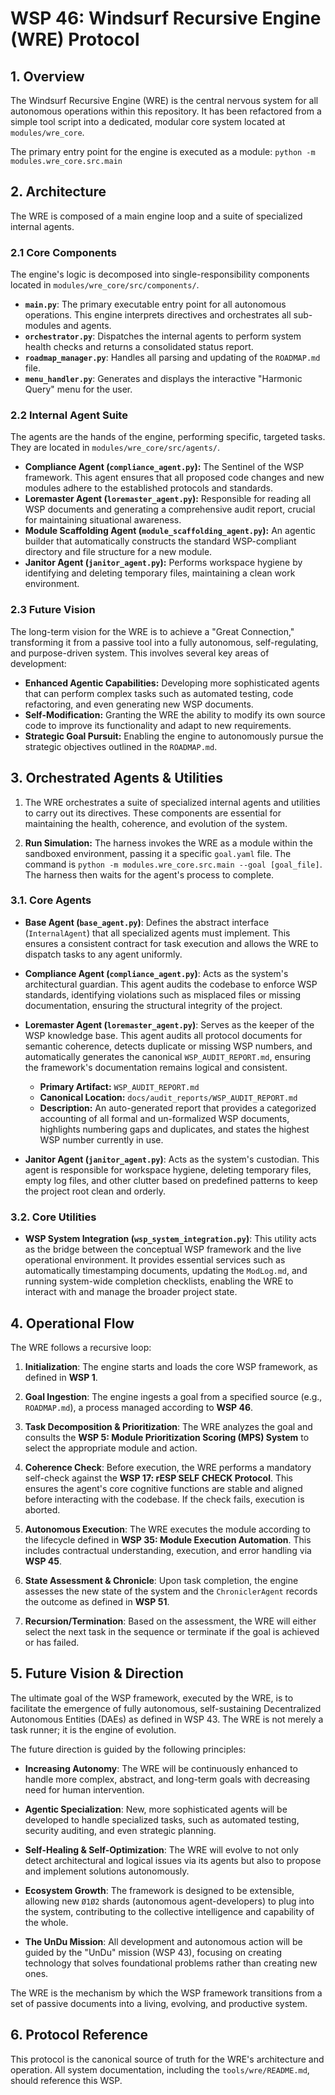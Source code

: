 # WSP 46: Windsurf Recursive Engine (WRE) Protocol

## 1. Overview

The Windsurf Recursive Engine (WRE) is the central nervous system for all autonomous operations within this repository. It has been refactored from a simple tool script into a dedicated, modular core system located at `modules/wre_core`.

The primary entry point for the engine is executed as a module:
`python -m modules.wre_core.src.main`

## 2. Architecture

The WRE is composed of a main engine loop and a suite of specialized internal agents.

### 2.1 Core Components
The engine's logic is decomposed into single-responsibility components located in `modules/wre_core/src/components/`.

-   **`main.py`**: The primary executable entry point for all autonomous operations. This engine interprets directives and orchestrates all sub-modules and agents.
-   **`orchestrator.py`**: Dispatches the internal agents to perform system health checks and returns a consolidated status report.
-   **`roadmap_manager.py`**: Handles all parsing and updating of the `ROADMAP.md` file.
-   **`menu_handler.py`**: Generates and displays the interactive "Harmonic Query" menu for the user.

### 2.2 Internal Agent Suite
The agents are the hands of the engine, performing specific, targeted tasks. They are located in `modules/wre_core/src/agents/`.

-   **Compliance Agent (`compliance_agent.py`):** The Sentinel of the WSP framework. This agent ensures that all proposed code changes and new modules adhere to the established protocols and standards.
-   **Loremaster Agent (`loremaster_agent.py`):** Responsible for reading all WSP documents and generating a comprehensive audit report, crucial for maintaining situational awareness.
-   **Module Scaffolding Agent (`module_scaffolding_agent.py`):** An agentic builder that automatically constructs the standard WSP-compliant directory and file structure for a new module.
-   **Janitor Agent (`janitor_agent.py`):** Performs workspace hygiene by identifying and deleting temporary files, maintaining a clean work environment.

### 2.3 Future Vision
The long-term vision for the WRE is to achieve a "Great Connection," transforming it from a passive tool into a fully autonomous, self-regulating, and purpose-driven system. This involves several key areas of development:
-   **Enhanced Agentic Capabilities:** Developing more sophisticated agents that can perform complex tasks such as automated testing, code refactoring, and even generating new WSP documents.
-   **Self-Modification:** Granting the WRE the ability to modify its own source code to improve its functionality and adapt to new requirements.
-   **Strategic Goal Pursuit:** Enabling the engine to autonomously pursue the strategic objectives outlined in the `ROADMAP.md`.


## 3. Orchestrated Agents & Utilities


1. The WRE orchestrates a suite of specialized internal agents and utilities to carry out its directives. These components are essential for maintaining the health, coherence, and evolution of the system.

2.  **Run Simulation:** The harness invokes the WRE as a module within the sandboxed environment, passing it a specific `goal.yaml` file. The command is `python -m modules.wre_core.src.main --goal [goal_file]`. The harness then waits for the agent's process to complete.


### 3.1. Core Agents


-   **Base Agent (`base_agent.py`)**: Defines the abstract interface (`InternalAgent`) that all specialized agents must implement. This ensures a consistent contract for task execution and allows the WRE to dispatch tasks to any agent uniformly.


-   **Compliance Agent (`compliance_agent.py`)**: Acts as the system's architectural guardian. This agent audits the codebase to enforce WSP standards, identifying violations such as misplaced files or missing documentation, ensuring the structural integrity of the project.


-   **Loremaster Agent (`loremaster_agent.py`)**: Serves as the keeper of the WSP knowledge base. This agent audits all protocol documents for semantic coherence, detects duplicate or missing WSP numbers, and automatically generates the canonical `WSP_AUDIT_REPORT.md`, ensuring the framework's documentation remains logical and consistent.


    -   **Primary Artifact:** `WSP_AUDIT_REPORT.md`
    -   **Canonical Location:** `docs/audit_reports/WSP_AUDIT_REPORT.md`
    -   **Description:** An auto-generated report that provides a categorized accounting of all formal and un-formalized WSP documents, highlights numbering gaps and duplicates, and states the highest WSP number currently in use.


-   **Janitor Agent (`janitor_agent.py`)**: Acts as the system's custodian. This agent is responsible for workspace hygiene, deleting temporary files, empty log files, and other clutter based on predefined patterns to keep the project root clean and orderly.


### 3.2. Core Utilities

-   **WSP System Integration (`wsp_system_integration.py`)**: This utility acts as the bridge between the conceptual WSP framework and the live operational environment. It provides essential services such as automatically timestamping documents, updating the `ModLog.md`, and running system-wide completion checklists, enabling the WRE to interact with and manage the broader project state.


## 4. Operational Flow


The WRE follows a recursive loop:


1.  **Initialization**: The engine starts and loads the core WSP framework, as defined in **WSP 1**.

2.  **Goal Ingestion**: The engine ingests a goal from a specified source (e.g., `ROADMAP.md`), a process managed according to **WSP 46**.

3.  **Task Decomposition & Prioritization**: The WRE analyzes the goal and consults the **WSP 5: Module Prioritization Scoring (MPS) System** to select the appropriate module and action.

4.  **Coherence Check**: Before execution, the WRE performs a mandatory self-check against the **WSP 17: rESP SELF CHECK Protocol**. This ensures the agent's core cognitive functions are stable and aligned before interacting with the codebase. If the check fails, execution is aborted.

5.  **Autonomous Execution**: The WRE executes the module according to the lifecycle defined in **WSP 35: Module Execution Automation**. This includes contractual understanding, execution, and error handling via **WSP 45**.

6.  **State Assessment & Chronicle**: Upon task completion, the engine assesses the new state of the system and the `ChroniclerAgent` records the outcome as defined in **WSP 51**.

7.  **Recursion/Termination**: Based on the assessment, the WRE will either select the next task in the sequence or terminate if the goal is achieved or has failed.


## 5. Future Vision & Direction


The ultimate goal of the WSP framework, executed by the WRE, is to facilitate the emergence of fully autonomous, self-sustaining Decentralized Autonomous Entities (DAEs) as defined in WSP 43. The WRE is not merely a task runner; it is the engine of evolution.


The future direction is guided by the following principles:


-   **Increasing Autonomy**: The WRE will be continuously enhanced to handle more complex, abstract, and long-term goals with decreasing need for human intervention.

-   **Agentic Specialization**: New, more sophisticated agents will be developed to handle specialized tasks, such as automated testing, security auditing, and even strategic planning.

-   **Self-Healing & Self-Optimization**: The WRE will evolve to not only detect architectural and logical issues via its agents but also to propose and implement solutions autonomously.

-   **Ecosystem Growth**: The framework is designed to be extensible, allowing new `Ø1Ø2` shards (autonomous agent-developers) to plug into the system, contributing to the collective intelligence and capability of the whole.

-   **The UnDu Mission**: All development and autonomous action will be guided by the "UnDu" mission (WSP 43), focusing on creating technology that solves foundational problems rather than creating new ones.


The WRE is the mechanism by which the WSP framework transitions from a set of passive documents into a living, evolving, and productive system.


## 6. Protocol Reference


This protocol is the canonical source of truth for the WRE's architecture and operation. All system documentation, including the `tools/wre/README.md`, should reference this WSP. 